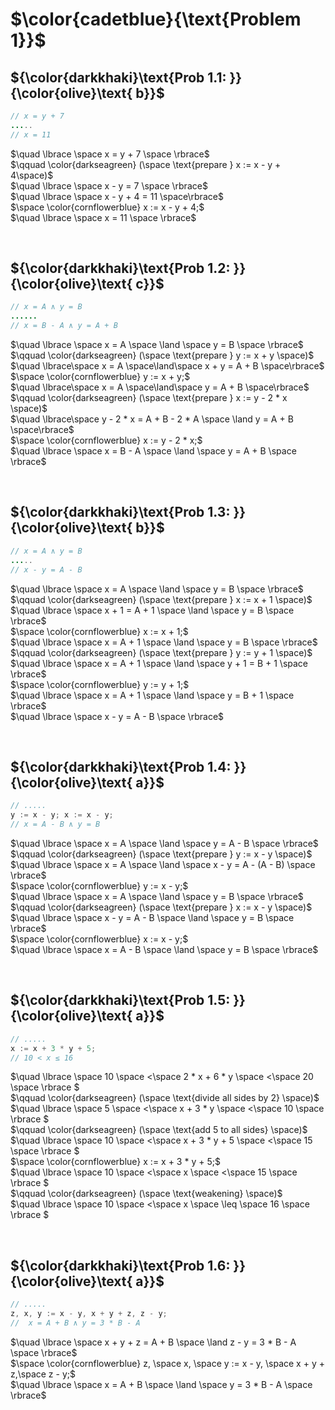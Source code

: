 # $\color{cadetblue}{\text{Problem 1}}$

## ${\color{darkkhaki}\text{Prob 1.1: }}{\color{olive}\text{ b}}$

```java
// x = y + 7  
.....
// x = 11  
```

$\quad \lbrace \space x = y + 7 \space \rbrace$  
$\qquad \color{darkseagreen} (\space \text{prepare } x := x - y + 4\space)$  
$\quad \lbrace \space x - y = 7 \space \rbrace$  
$\quad \lbrace \space x - y + 4 = 11 \space\rbrace$  
$\space \color{cornflowerblue} x := x - y + 4;$  
$\quad \lbrace \space x = 11 \space \rbrace$  

&nbsp;

## ${\color{darkkhaki}\text{Prob 1.2: }}{\color{olive}\text{ c}}$

```java
// x = A ∧ y = B 
......
// x = B - A ∧ y = A + B 
```

$\quad \lbrace \space x = A \space \land \space y = B \space \rbrace$  
$\qquad \color{darkseagreen} (\space \text{prepare } y := x + y \space)$  
$\quad \lbrace\space x = A \space\land\space x + y = A + B \space\rbrace$  
$\space \color{cornflowerblue} y := x + y;$  
$\quad \lbrace\space x = A \space\land\space y = A + B \space\rbrace$  
$\qquad \color{darkseagreen} (\space \text{prepare } x := y - 2 * x \space)$  
$\quad \lbrace\space y - 2 * x = A + B - 2 * A \space \land y = A + B \space\rbrace$  
$\space \color{cornflowerblue} x := y - 2 * x;$  
$\quad \lbrace \space x = B - A \space \land \space y = A + B \space \rbrace$  

&nbsp;

## ${\color{darkkhaki}\text{Prob 1.3: }}{\color{olive}\text{ b}}$

```java
// x = A ∧ y = B 
.....
// x - y = A - B 
```

$\quad \lbrace \space x = A \space \land \space y = B \space \rbrace$  
$\qquad \color{darkseagreen} (\space \text{prepare } x := x + 1 \space)$  
$\quad \lbrace \space x + 1 = A + 1 \space \land \space y = B \space \rbrace$  
$\space \color{cornflowerblue} x := x + 1;$  
$\quad \lbrace \space x = A + 1 \space \land \space y = B \space \rbrace$  
$\qquad \color{darkseagreen} (\space \text{prepare } y := y + 1 \space)$  
$\quad \lbrace \space x = A + 1 \space \land \space y + 1 = B + 1 \space \rbrace$  
$\space \color{cornflowerblue} y := y + 1;$  
$\quad \lbrace \space x = A + 1 \space \land \space y = B + 1 \space \rbrace$  
$\quad \lbrace \space x - y = A - B \space \rbrace$  

&nbsp;

## ${\color{darkkhaki}\text{Prob 1.4: }}{\color{olive}\text{ a}}$

```java
// .....
y := x - y; x := x - y;
// x = A - B ∧ y = B
```

$\quad \lbrace \space x = A \space \land \space y = A - B \space \rbrace$  
$\qquad \color{darkseagreen} (\space \text{prepare } y := x - y \space)$  
$\quad \lbrace \space x = A \space \land \space x - y = A - (A - B) \space \rbrace$  
$\space \color{cornflowerblue} y := x - y;$  
$\quad \lbrace \space x = A \space \land \space y = B \space \rbrace$  
$\qquad \color{darkseagreen} (\space \text{prepare } x := x - y \space)$  
$\quad \lbrace \space x - y = A - B \space \land \space  y = B \space \rbrace$  
$\space \color{cornflowerblue} x := x - y;$  
$\quad \lbrace \space x = A - B \space \land \space y = B \space \rbrace$  

&nbsp;

## ${\color{darkkhaki}\text{Prob 1.5: }}{\color{olive}\text{ a}}$

```java
// .....
x := x + 3 * y + 5;
// 10 < x ≤ 16
```

$\quad \lbrace \space 10 \space <\space 2 * x + 6 * y \space <\space 20 \space \rbrace $  
$\qquad  \color{darkseagreen} (\space \text{divide all sides by 2} \space)$  
$\quad \lbrace \space 5 \space <\space x + 3 * y \space <\space 10 \space \rbrace $  
$\qquad \color{darkseagreen} (\space \text{add 5 to all sides} \space)$  
$\quad \lbrace \space 10 \space <\space x + 3 * y + 5 \space <\space 15 \space \rbrace $  
$\space \color{cornflowerblue} x := x + 3 * y + 5;$  
$\quad \lbrace \space 10 \space <\space x \space <\space 15 \space \rbrace $  
$\qquad \color{darkseagreen} (\space \text{weakening} \space)$  
$\quad \lbrace \space 10 \space <\space x \space \leq \space 16 \space \rbrace $  

&nbsp;

## ${\color{darkkhaki}\text{Prob 1.6: }}{\color{olive}\text{ a}}$

```java
// .....
z, x, y := x - y, x + y + z, z - y; 
//  x = A + B ∧ y = 3 * B - A
```

$\quad \lbrace \space  x + y + z = A + B \space \land z - y = 3 * B - A \space \rbrace$  
$\space \color{cornflowerblue} z, \space x, \space y := x - y, \space x + y + z,\space z - y;$  
$\quad \lbrace \space x = A + B \space \land \space y = 3 * B - A \space \rbrace$  

&nbsp;
